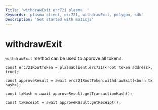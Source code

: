 ```yaml
---
Title: 'withdrawExit erc721 plasma  '
Keywords: 'plasma client, erc721, withdrawExit, polygon, sdk'
Description: 'Get started with maticjs'
---
```


# withdrawExit

`withdrawExit` method can be used to approve all tokens.

```
const erc721RootToken = plasmaClient.erc721(<root token address>, true);

const approveResult = await erc721RootToken.withdrawExit(<burn tx hash>);

const txHash = await approveResult.getTransactionHash();

const txReceipt = await approveResult.getReceipt();

```
